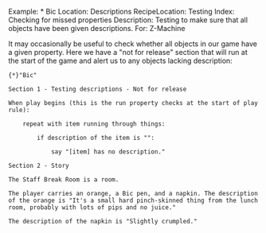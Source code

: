 Example: * Bic
Location: Descriptions
RecipeLocation: Testing
Index: Checking for missed properties
Description: Testing to make sure that all objects have been given descriptions.
For: Z-Machine

  
It may occasionally be useful to check whether all objects in our game have a given property. Here we have a "not for release" section that will run at the start of the game and alert us to any objects lacking description:

  

``` inform7
{*}"Bic"

Section 1 - Testing descriptions - Not for release

When play begins (this is the run property checks at the start of play rule):

	repeat with item running through things:

		if description of the item is "":

			say "[item] has no description."

Section 2 - Story

The Staff Break Room is a room.

The player carries an orange, a Bic pen, and a napkin. The description of the orange is "It's a small hard pinch-skinned thing from the lunch room, probably with lots of pips and no juice."

The description of the napkin is "Slightly crumpled."
```

